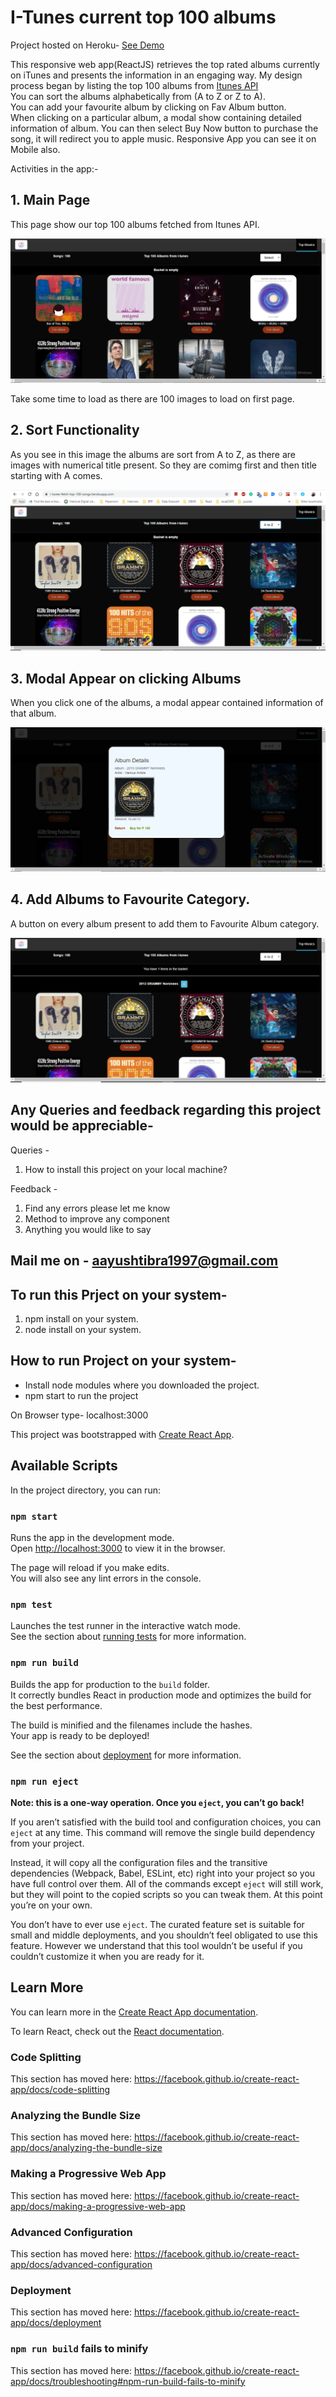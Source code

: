 # I-Tunes current top 100 albums

Project hosted on Heroku-
[See Demo](https://i-tunes-fetch-top-100-songs.herokuapp.com/)

This responsive web app(ReactJS) retrieves the top rated albums currently on iTunes and presents the information in an engaging way.
My design process began by listing the top 100 albums from [Itunes API](https://itunes.apple.com/in/rss/topalbums/limit=100/json)<br />
You can sort the albums alphabetically from (A to Z or Z to A).<br /> You can add your favourite album by clicking on Fav Album button.<br />
When clicking on a particular album, a modal show containing detailed information of album.
You can then select Buy Now button to purchase the song, it will redirect you to apple music.
Responsive App you can see it on Mobile also.

Activities in the app:-

## 1. Main Page
This page show our top 100 albums fetched from Itunes API.
<div>
<img src="/Screenshot/ItunesMain.PNG">
</div>

Take some time to load as there are 100 images to load on first page.


## 2. Sort Functionality
As you see in this image the albums are sort from A to Z, as there are images with numerical title present. So they are comimg first and
then title starting with A comes.
<div>
  <img src="/Screenshot/SortAtoZ.PNG">
</div>
  
 
## 3. Modal Appear on clicking Albums
When you click one of the albums, a modal appear contained information of that album.
<div>
  <img src="/Screenshot/modal.PNG">
</div>
  

## 4. Add Albums to Favourite Category.
A button on every album present to add them to Favourite Album category.
<div>
  <img src="/Screenshot/favAlbum.PNG">
</div>

## Any Queries and feedback regarding this project would be appreciable-
Queries - 
1) How to install this project on your local machine?


Feedback -
1) Find any errors please let me know
2) Method to improve any component
3) Anything you would like to say

## Mail me on - aayushtibra1997@gmail.com

## To run this Prject on your system-
1. npm install on your system.
2. node install on your system.

## How to run Project on your system-
- Install node modules where you downloaded the project.
- npm start to run the project

On Browser type-
localhost:3000 

This project was bootstrapped with [Create React App](https://github.com/facebook/create-react-app).

## Available Scripts

In the project directory, you can run:

### `npm start`

Runs the app in the development mode.<br>
Open [http://localhost:3000](http://localhost:3000) to view it in the browser.

The page will reload if you make edits.<br>
You will also see any lint errors in the console.

### `npm test`

Launches the test runner in the interactive watch mode.<br>
See the section about [running tests](https://facebook.github.io/create-react-app/docs/running-tests) for more information.

### `npm run build`

Builds the app for production to the `build` folder.<br>
It correctly bundles React in production mode and optimizes the build for the best performance.

The build is minified and the filenames include the hashes.<br>
Your app is ready to be deployed!

See the section about [deployment](https://facebook.github.io/create-react-app/docs/deployment) for more information.

### `npm run eject`

**Note: this is a one-way operation. Once you `eject`, you can’t go back!**

If you aren’t satisfied with the build tool and configuration choices, you can `eject` at any time. This command will remove the single build dependency from your project.

Instead, it will copy all the configuration files and the transitive dependencies (Webpack, Babel, ESLint, etc) right into your project so you have full control over them. All of the commands except `eject` will still work, but they will point to the copied scripts so you can tweak them. At this point you’re on your own.

You don’t have to ever use `eject`. The curated feature set is suitable for small and middle deployments, and you shouldn’t feel obligated to use this feature. However we understand that this tool wouldn’t be useful if you couldn’t customize it when you are ready for it.

## Learn More

You can learn more in the [Create React App documentation](https://facebook.github.io/create-react-app/docs/getting-started).

To learn React, check out the [React documentation](https://reactjs.org/).

### Code Splitting

This section has moved here: https://facebook.github.io/create-react-app/docs/code-splitting

### Analyzing the Bundle Size

This section has moved here: https://facebook.github.io/create-react-app/docs/analyzing-the-bundle-size

### Making a Progressive Web App

This section has moved here: https://facebook.github.io/create-react-app/docs/making-a-progressive-web-app

### Advanced Configuration

This section has moved here: https://facebook.github.io/create-react-app/docs/advanced-configuration

### Deployment

This section has moved here: https://facebook.github.io/create-react-app/docs/deployment

### `npm run build` fails to minify

This section has moved here: https://facebook.github.io/create-react-app/docs/troubleshooting#npm-run-build-fails-to-minify
